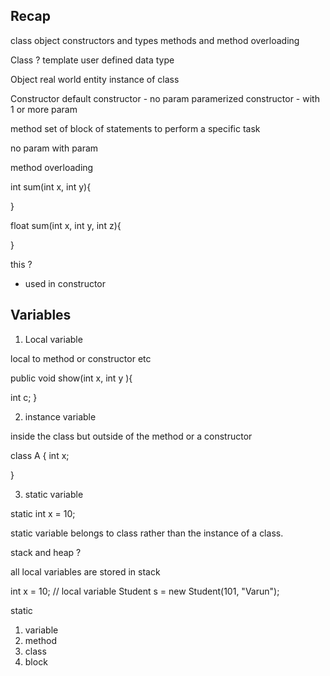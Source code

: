 ## Recap 

class 
object 
constructors and types
methods and method overloading


Class ? 
template 
user defined data type 


Object 
real world entity 
instance of class 


Constructor 
default constructor - no param
paramerized constructor - with 1 or more param



method 
set of block of statements to perform a specific task 

no param 
with param


method overloading 

int sum(int x, int y){

}

float sum(int x, int y, int z){


}



this ? 

- used in constructor 




## Variables 

1. Local variable   

local to method or constructor etc

public void show(int x, int y ){

int c; 
}

2. instance variable 

inside the class but outside of the method or a constructor 

class A {
    int x;


}

3. static variable 

static int x = 10;

static variable belongs to class rather than the instance of a class.




stack and heap ? 

all local variables are stored in stack 

int x = 10;  // local variable 
Student s = new Student(101, "Varun");


static 
1. variable 
2. method 
3. class 
4. block 





